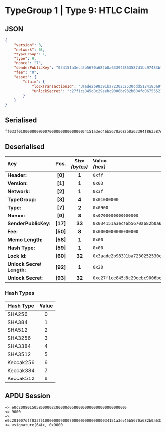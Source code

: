 # TypeGroup 1 | Type 9: HTLC Claim

## JSON

```json
{
	"version": 3,
	"network": 63,
	"typeGroup": 1,
	"type": 9,
	"nonce": "7",
	"senderPublicKey": "034151a3ec46b5670a682b0a63394f863587d1bc97483b1b6c70eb58e7f0aed192",
	"fee": "0",
	"asset": {
		"claim": {
			"lockTransactionId": "3aade2b98391ba7230252530cdd5124183a9f4e582660666ae873da48173ea5f",
			"unlockSecret": "c27f1ce845d8c29eebc9006be932b604fd06755521b1a8b0be4204c65377151a"
		}
	}
}
```

## Serialised

```shell
ff033f0100000009000700000000000000034151a3ec46b5670a682b0a63394f863587d1bc97483b1b6c70eb58e7f0aed192000000000000000000003aade2b98391ba7230252530cdd5124183a9f4e582660666ae873da48173ea5f20c27f1ce845d8c29eebc9006be932b604fd06755521b1a8b0be4204c65377151a
```

## Deserialised

| Key                       |   Pos.   | Size<br>_(bytes)_ | Value<br> _(hex)_                                                      |
| :------------------------ | :------: | :---------------: | :--------------------------------------------------------------------- |
| **Header:**               | **[0]**  |       **1**       | `0xff`                                                                 |
| **Version:**              | **[1]**  |       **1**       | `0x03`                                                                 |
| **Network:**              | **[2]**  |       **1**       | `0x3f`                                                                 |
| **TypeGroup:**            | **[3]**  |       **4**       | `0x01000000`                                                           |
| **Type:**                 | **[7]**  |       **2**       | `0x0900`                                                               |
| **Nonce:**                | **[9]**  |       **8**       | `0x0700000000000000`                                                   |
| **SenderPublicKey:**      | **[17]** |      **33**       | `0x034151a3ec46b5670a682b0a63394f863587d1bc97483b1b6c70eb58e7f0aed192` |
| **Fee:**                  | **[50]** |       **8**       | `0x0000000000000000`                                                   |
| **Memo Length:**          | **[58]** |       **1**       | `0x00`                                                                 |
| **Hash Type:**            | **[59]** |       **1**       | `0x00`                                                                 |
| **Lock Id:**              | **[60]** |      **32**       | `0x3aade2b98391ba7230252530cdd5124183a9f4e582660666ae873da48173ea5f`   |
| **Unlock Secret Length:** | **[92]** |       **1**       | `0x20`                                                                 |
| **Unlock Secret:**        | **[93]** |      **32**       | `0xc27f1ce845d8c29eebc9006be932b604fd06755521b1a8b0be4204c65377151a`   |

### Hash Types

| Hash Type | Value |
| --------- | :---: |
| SHA256    |   0   |
| SHA384    |   1   |
| SHA512    |   2   |
| SHA3256   |   3   |
| SHA3384   |   4   |
| SHA3512   |   5   |
| Keccak256 |   6   |
| Keccak384 |   7   |
| Keccak512 |   8   |

## APDU Session

```shell
=> e0c2008015058000002c80000d05800000000000000000000000
<= 9000
=> e0c201007dff033f0100000009000700000000000000034151a3ec46b5670a682b0a63394f863587d1bc97483b1b6c70eb58e7f0aed192000000000000000000003aade2b98391ba7230252530cdd5124183a9f4e582660666ae873da48173ea5f20c27f1ce845d8c29eebc9006be932b604fd06755521b1a8b0be4204c65377151a
<= <signature(64)>, 0x9000
```
